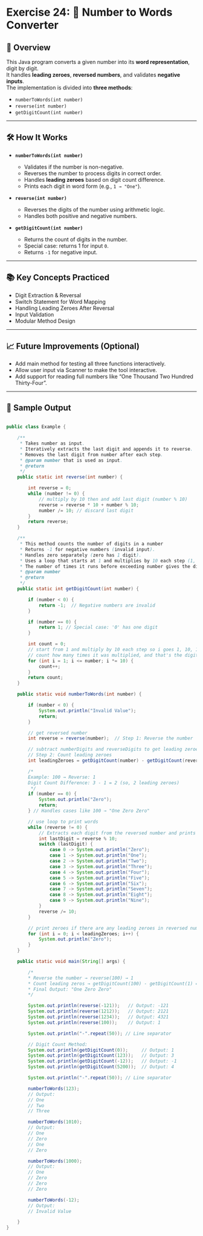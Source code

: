 # Exercise 24: 🔢 Number to Words Converter

## 📝 Overview

This Java program converts a given number into its **word representation**, digit by digit.  
It handles **leading zeroes**, **reversed numbers**, and validates **negative inputs**.  
The implementation is divided into **three methods**:
- `numberToWords(int number)`
- `reverse(int number)`
- `getDigitCount(int number)`

---

## 🛠️ How It Works

- **`numberToWords(int number)`**
    - Validates if the number is non-negative.
    - Reverses the number to process digits in correct order.
    - Handles **leading zeroes** based on digit count difference.
    - Prints each digit in word form (e.g., `1 → "One"`).

- **`reverse(int number)`**
    - Reverses the digits of the number using arithmetic logic.
    - Handles both positive and negative numbers.

- **`getDigitCount(int number)`**
    - Returns the count of digits in the number.
    - Special case: returns 1 for input `0`.
    - Returns `-1` for negative input.

---

## 📚 Key Concepts Practiced
- Digit Extraction & Reversal
- Switch Statement for Word Mapping
- Handling Leading Zeroes After Reversal
- Input Validation
- Modular Method Design

---

## 📈 Future Improvements (Optional)
- Add main method for testing all three functions interactively.
- Allow user input via Scanner to make the tool interactive.
- Add support for reading full numbers like “One Thousand Two Hundred Thirty-Four”.

---

## 🚀 Sample Output

```java

public class Example {

    /**
     * Takes number as input.
     * Iteratively extracts the last digit and appends it to reverse.
     * Removes the last digit from number after each step.
     * @param number that is used as input.
     * @return
     */
    public static int reverse(int number) {

        int reverse = 0;
        while (number != 0) {
            // multiply by 10 then and add last digit (number % 10)
            reverse = reverse * 10 + number % 10;
            number /= 10; // discard last digit
        }
        return reverse;
    }

    /**
     * This method counts the number of digits in a number
     * Returns -1 for negative numbers (invalid input).
     * Handles zero separately (zero has 1 digit).
     * Uses a loop that starts at 1 and multiplies by 10 each step (1, 10, 100...).
     * The number of times it runs before exceeding number gives the digit count.
     * @param number
     * @return
     */
    public static int getDigitCount(int number) {

        if (number < 0) {
            return -1;  // Negative numbers are invalid
        }

        if (number == 0) {
            return 1; // Special case: '0' has one digit
        }

        int count = 0;
        // start from 1 and multiply by 10 each step so i goes 1, 10, 100, 1000
        // count how many times it was multiplied, and that's the digit count
        for (int i = 1; i <= number; i *= 10) {
            count++;
        }
        return count;
    }

    public static void numberToWords(int number) {

        if (number < 0) {
            System.out.println("Invalid Value");
            return;
        }

        // get reversed number
        int reverse = reverse(number);  // Step 1: Reverse the number

        // subtract numberDigits and reverseDigits to get leading zeroes
        // Step 2: Count leading zeroes
        int leadingZeroes = getDigitCount(number) - getDigitCount(reverse);

        /*
        Example: 100 → Reverse: 1
        Digit Count Difference: 3 - 1 = 2 (so, 2 leading zeroes)
         */
        if (number == 0) {
            System.out.println("Zero");
            return;
        } // Handles cases like 100 → "One Zero Zero"

        // use loop to print words
        while (reverse != 0) {
            // Extracts each digit from the reversed number and prints the corresponding word.
            int lastDigit = reverse % 10;
            switch (lastDigit) {
                case 0 -> System.out.println("Zero");
                case 1 -> System.out.println("One");
                case 2 -> System.out.println("Two");
                case 3 -> System.out.println("Three");
                case 4 -> System.out.println("Four");
                case 5 -> System.out.println("Five");
                case 6 -> System.out.println("Six");
                case 7 -> System.out.println("Seven");
                case 8 -> System.out.println("Eight");
                case 9 -> System.out.println("Nine");
            }
            reverse /= 10;
        }

        // print zeroes if there are any leading zeroes in reversed number
        for (int i = 0; i < leadingZeroes; i++) {
            System.out.println("Zero");
        }
    }

    public static void main(String[] args) {

        /*
        * Reverse the number → reverse(100) → 1
        * Count leading zeros → getDigitCount(100) - getDigitCount(1) = 3 - 1 = 2
        * Final Output: "One Zero Zero"
        */

        System.out.println(reverse(-121));   // Output: -121
        System.out.println(reverse(1212));   // Output: 2121
        System.out.println(reverse(1234));   // Output: 4321
        System.out.println(reverse(100));    // Output: 1

        System.out.println("-".repeat(50)); // Line separator

        // Digit Count Method:
        System.out.println(getDigitCount(0));     // Output: 1
        System.out.println(getDigitCount(123));   // Output: 3
        System.out.println(getDigitCount(-12));   // Output: -1
        System.out.println(getDigitCount(5200));  // Output: 4

        System.out.println("-".repeat(50)); // Line separator

        numberToWords(123);
        // Output:
        // One
        // Two
        // Three

        numberToWords(1010);
        // Output:
        // One
        // Zero
        // One
        // Zero

        numberToWords(1000);
        // Output:
        // One
        // Zero
        // Zero
        // Zero

        numberToWords(-12);
        // Output:
        // Invalid Value

    }
}